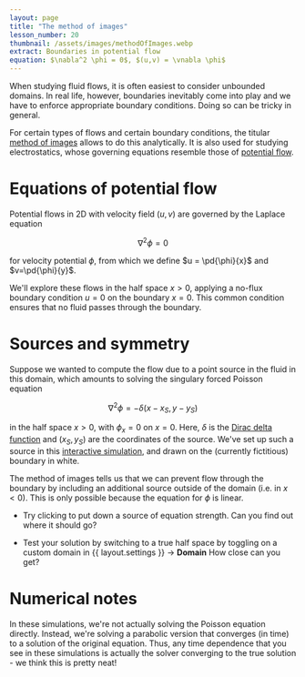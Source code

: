 ```yaml
---
layout: page
title: "The method of images"
lesson_number: 20
thumbnail: /assets/images/methodOfImages.webp
extract: Boundaries in potential flow
equation: $\nabla^2 \phi = 0$, $(u,v) = \vnabla \phi$
---
```


When studying fluid flows, it is often easiest to consider unbounded domains. In real life, however, boundaries inevitably come into play and we have to enforce appropriate boundary conditions. Doing so can be tricky in general.

For certain types of flows and certain boundary conditions, the titular [method of images](https://en.wikipedia.org/wiki/Method_of_images) allows to do this analytically. It is also used for studying electrostatics, whose governing equations resemble those of [potential flow](https://en.wikipedia.org/wiki/Potential_flow).

# Equations of potential flow

Potential flows in 2D with velocity field $(u,v)$ are governed by the Laplace equation

$$\nabla^2 \phi = 0$$

for velocity potential $\phi$, from which we define $u = \pd{\phi}{x}$ and $v=\pd{\phi}{y}$.

We'll explore these flows in the half space $x>0$, applying a no-flux boundary condition $u=0$ on the boundary $x=0$. This common condition ensures that no fluid passes through the boundary.

# Sources and symmetry

Suppose we wanted to compute the flow due to a point source in the fluid in this domain, which amounts to solving the singulary forced Poisson equation

$$\nabla^2 \phi = -\delta(x-x_S,y-y_S)$$

in the half space $x>0$, with $\phi_x=0$ on $x=0$. Here, $\delta$ is the [Dirac delta function](https://en.wikipedia.org/wiki/Dirac_delta_function) and $(x_S,y_S)$ are the coordinates of the source. We've set up such a source in this [interactive simulation](/sim/?preset=potentialFlowHalfSpace), and drawn on the (currently fictitious) boundary in white.

The method of images tells us that we can prevent flow through the boundary by including an additional source outside of the domain (i.e. in $x<0$). This is only possible because the equation for $\phi$ is linear.

- Try clicking to put down a source of equation strength. Can you find out where it should go?

- Test your solution by switching to a true half space by toggling on a custom domain in <span class='click_sequence'>{{ layout.settings }} → **Domain**</span> How close can you get?

# Numerical notes

In these simulations, we're not actually solving the Poisson equation directly. Instead, we're solving a parabolic version that converges (in time) to a solution of the original equation. Thus, any time dependence that you see in these simulations is actually the solver converging to the true solution - we think this is pretty neat!

